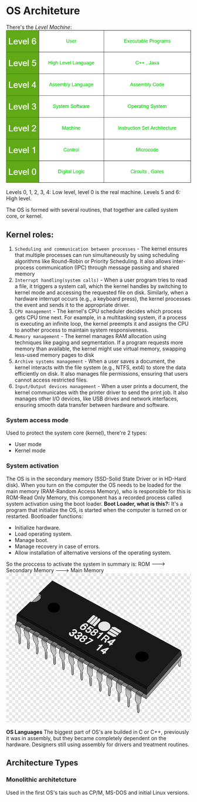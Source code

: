 # OS Architeture
There's the *Level Machine*:
![Level Machine](https://raw.githubusercontent.com/saukennn/sauk-hat/main/assets/levelMachine.png)

Levels 0, 1, 2, 3, 4: Low level, level 0 is the real machine.
Levels 5 and 6: High level.

The OS is formed with several routines, that together are called system core, or kernel.
## Kernel roles:
1. `Scheduling and communication between processes` - The kernel ensures that multiple processes can run simultaneously by using scheduling algorithms like Round-Robin or Priority Scheduling. It also allows inter-process communication (IPC) through message passing and shared memory
2. `Interrupt handling(system calls)` - When a user program tries to read a file, it triggers a system call, which the kernel handles by switching to kernel mode and accessing the requested file on disk. Similarly, when a hardware interrupt occurs (e.g., a keyboard press), the kernel processes the event and sends it to the appropriate driver.
3. `CPU management` - The kernel's CPU scheduler decides which process gets CPU time next. For example, in a multitasking system, if a process is executing an infinite loop, the kernel preempts it and assigns the CPU to another process to maintain system responsiveness.
4. `Memory management` - The kernel manages RAM allocation using techniques like paging and segmentation. If a program requests more memory than available, the kernel might use virtual memory, swapping less-used memory pages to disk
5. `Archive systems management` - When a user saves a document, the kernel interacts with the file system (e.g., NTFS, ext4) to store the data efficiently on disk. It also manages file permissions, ensuring that users cannot access restricted files.
6. `Input/Output devices management` - When a user prints a document, the kernel communicates with the printer driver to send the print job. It also manages other I/O devices, like USB drives and network interfaces, ensuring smooth data transfer between hardware and software.

### System access mode
Used to protect the system core (kernel), there're 2 types:
- User mode
- Kernel mode

### System activation
The OS is in the secondary memory (SSD-Solid State Driver or in HD-Hard disk). When you turn on the computer the OS needs to be loaded for the main memory (RAM-Random Access Memory), who is responsible for this is ROM-Read Only Memory, this component has a recorded process called system activation using the boot loader.
**Boot Loader, what is this?:**
It's a program that initialize the OS, is started when the computer is turned on or restarted. Bootloader functions:
- Initialize hardware.
- Load operating system.
-  Manage boot.
-  Manage recovery in case of errors.
-  Allow installation of alternative versions of the operating system.

So the proccess to activate the system in summary is: ROM ---> Secondary Memory ---> Main Memory
![ROM image](https://raw.githubusercontent.com/saukennn/sauk-hat/main/assets/readOnlyMemory.png)

**OS Languages**
The biggest part of OS's are builded in C or C++, previously it was in assembly, but they became completely dependent on the hardware. Designers still using assembly for drivers and treatment routines.

## Architecture Types
### Monolithic architetcture
Used in the first OS's tais such as CP/M, MS-DOS and initial Linux versions.
